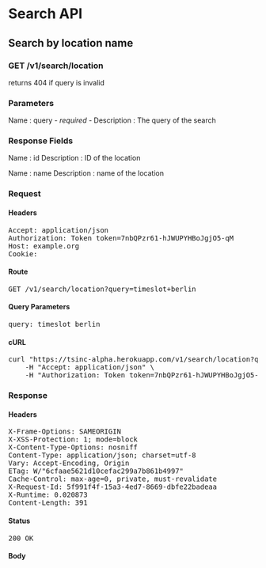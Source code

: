 # Search API

## Search by location name

### GET /v1/search/location

returns 404 if query is invalid



### Parameters

Name : query *- required -*
Description : The query of the search


### Response Fields

Name : id
Description : ID of the location

Name : name
Description : name of the location

### Request

#### Headers

<pre>Accept: application/json
Authorization: Token token=7nbQPzr61-hJWUPYHBoJgjO5-qM
Host: example.org
Cookie: </pre>

#### Route

<pre>GET /v1/search/location?query=timeslot+berlin</pre>

#### Query Parameters

<pre>query: timeslot berlin</pre>

#### cURL

<pre class="request">curl &quot;https://tsinc-alpha.herokuapp.com/v1/search/location?query=timeslot+berlin&quot; -X GET \
	-H &quot;Accept: application/json&quot; \
	-H &quot;Authorization: Token token=7nbQPzr61-hJWUPYHBoJgjO5-qM&quot;</pre>

### Response

#### Headers

<pre>X-Frame-Options: SAMEORIGIN
X-XSS-Protection: 1; mode=block
X-Content-Type-Options: nosniff
Content-Type: application/json; charset=utf-8
Vary: Accept-Encoding, Origin
ETag: W/&quot;6cfaae5621d10cefac299a7b861b4997&quot;
Cache-Control: max-age=0, private, must-revalidate
X-Request-Id: 5f991f4f-15a3-4ed7-8669-dbfe22badeaa
X-Runtime: 0.020873
Content-Length: 391</pre>

#### Status

<pre>200 OK</pre>

#### Body

```javascript

```
